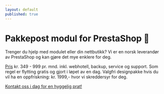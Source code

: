 ```yaml
---
layout: default
published: true
---
```


# Pakkepost modul for PrestaShop 🚀

Trenger du hjelp med modulet eller din nettbutikk? Vi er en norsk leverandør av PrestaShop og kan gjøre det mye enklere for deg.

[Pris] kr. 349 - 999 pr. mnd. inkl. webhotell, backup, service og support. Som regel er flytting gratis og gjort i løpet av en dag. Valgfri designpakke hvis du vil ha en oppfriskning: kr. 1999,- hvor vi skreddersyr for deg.

<a class="button" href="https://www.komplettnettbutikk.no#kontakt">Kontakt oss i dag for en hyggelig prat!</a>

[KomplettNettbutikk]: https://www.komplettnettbutikk.no
[Ta kontakt med oss i dag]:  https://www.komplettnettbutikk.no/#kontakt
[Pris]: https://www.komplettnettbutikk.no/priser-for-nokkelferdig-nettbutik/
